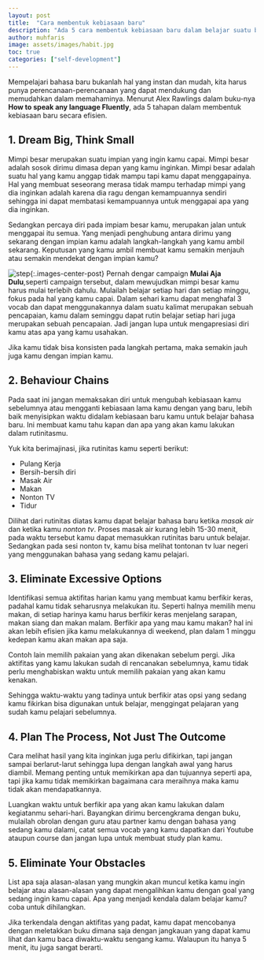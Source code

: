 ```yaml
---
layout: post
title:  "Cara membentuk kebiasaan baru"
description: "Ada 5 cara membentuk kebiasaan baru dalam belajar suatu bahasa."
author: muhfaris
image: assets/images/habit.jpg
toc: true
categories: ["self-development"]
---
```

Mempelajari bahasa baru bukanlah hal yang instan dan mudah, kita harus punya perencanaan-perencanaan
yang dapat mendukung dan memudahkan dalam memahaminya. Menurut Alex Rawlings dalam buku-nya **How to speak any language Fluently**, ada 5 tahapan dalam membentuk kebiasaan baru secara efisien.

## 1. Dream Big, Think Small
Mimpi besar merupakan suatu impian yang ingin kamu capai. Mimpi besar adalah sosok dirimu dimasa
depan yang kamu inginkan. Mimpi besar adalah suatu hal yang kamu anggap tidak mampu tapi kamu dapat
menggapainya. Hal yang membuat seseorang merasa tidak mampu terhadap mimpi yang dia inginkan adalah
karena dia ragu dengan kemampuannya sendiri sehingga ini dapat membatasi kemampuannya untuk menggapai apa yang dia
inginkan.

Sedangkan percaya diri pada impiam besar kamu, merupakan jalan untuk menggapai itu semua. Yang
menjadi penghubung antara dirimu yang sekarang dengan impian kamu adalah langkah-langkah yang kamu
ambil sekarang. Keputusan yang kamu ambil membuat kamu semakin menjauh atau semakin mendekat dengan
impian kamu?

![step](/assets/images/step.jpg){:.images-center-post}
Pernah dengar campaign **Mulai Aja Dulu**,seperti campaign tersebut, dalam mewujudkan mimpi besar
kamu harus mulai terlebih dahulu. Mulailah belajar setiap hari dan setiap minggu, fokus pada hal
yang kamu capai. Dalam sehari kamu dapat menghafal 3 vocab dan dapat menggunakannya dalam suatu kalimat merupakan sebuah pencapaian, kamu dalam seminggu dapat rutin belajar setiap hari juga merupakan sebuah pencapaian. Jadi jangan lupa untuk mengapresiasi diri kamu atas apa yang kamu usahakan.

Jika kamu tidak bisa konsisten pada langkah pertama, maka semakin jauh juga kamu dengan impian kamu.

## 2. Behaviour Chains
Pada saat ini jangan memaksakan diri untuk mengubah kebiasaan kamu sebelumnya atau mengganti kebiasaan lama kamu dengan yang baru, lebih baik menyisipkan waktu didalam kebiasaan baru kamu untuk belajar bahasa baru. Ini membuat kamu tahu kapan dan apa yang akan kamu lakukan dalam rutinitasmu.

Yuk kita berimajinasi, jika rutinitas kamu seperti berikut:
- Pulang Kerja
- Bersih-bersih diri
- Masak Air 
- Makan
- Nonton TV
- Tidur

Dilihat dari rutinitas diatas kamu dapat belajar bahasa baru ketika *masak air* dan ketika kamu
*nonton tv*. Proses masak air kurang lebih 15-30 menit, pada waktu tersebut kamu dapat memasukkan
rutinitas baru untuk belajar. Sedangkan pada sesi nonton tv, kamu bisa melihat tontonan tv luar
negeri yang menggunakan bahasa yang sedang kamu pelajari.

## 3. Eliminate Excessive Options
Identifikasi semua aktifitas harian kamu yang membuat kamu berfikir keras, padahal kamu tidak
seharusnya melakukan itu. Seperti halnya memilih menu makan, di setiap harinya kamu harus berfikir keras menjelang
sarapan,  makan siang dan makan malam. Berfikir apa yang mau kamu makan? hal ini akan lebih efisien
jika kamu melakukannya di weekend, plan dalam 1 minggu kedepan kamu akan makan apa saja.

Contoh lain memilih pakaian yang akan dikenakan sebelum pergi. Jika aktifitas yang kamu lakukan sudah di
rencanakan sebelumnya, kamu tidak perlu menghabiskan waktu untuk memilih pakaian yang akan kamu
kenakan.

Sehingga waktu-waktu yang tadinya untuk berfikir atas opsi yang sedang kamu fikirkan bisa digunakan
untuk belajar, menggingat pelajaran yang sudah kamu pelajari sebelumnya.

## 4. Plan The Process, Not Just The Outcome
Cara melihat hasil yang kita inginkan juga perlu difikirkan, tapi jangan sampai berlarut-larut
sehingga lupa dengan langkah awal yang harus diambil. Memang penting untuk memikirkan apa dan
tujuannya seperti apa, tapi jika kamu tidak memikirkan bagaimana cara meraihnya maka kamu tidak akan
mendapatkannya.

Luangkan waktu untuk berfikir apa yang akan kamu lakukan dalam kegiatanmu sehari-hari. Bayangkan
dirimu bercengkrama dengan buku, mulailah obrolan dengan guru atau partner kamu dengan bahasa yang
sedang kamu dalami, catat semua vocab yang kamu dapatkan dari Youtube ataupun course dan jangan lupa
untuk membuat study plan kamu.

## 5. Eliminate Your Obstacles
List apa saja alasan-alasan yang mungkin akan muncul ketika kamu ingin belajar atau alasan-alasan
yang dapat mengalihkan kamu dengan goal yang sedang ingin kamu capai. Apa yang menjadi kendala dalam
belajar kamu? coba untuk dihilangkan.

Jika terkendala dengan aktifitas yang padat, kamu dapat mencobanya dengan meletakkan buku dimana saja dengan jangkauan yang dapat
kamu lihat dan kamu baca diwaktu-waktu sengang kamu. Walaupun itu hanya 5 menit, itu juga sangat berarti.
